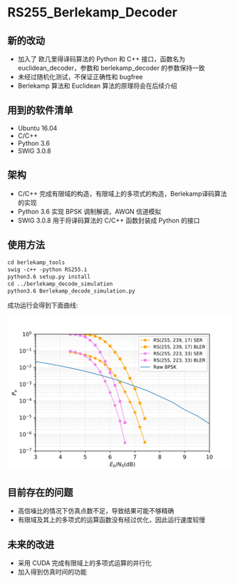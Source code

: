 # RS255_Berlekamp_Decoder

## 新的改动

- 加入了 欧几里得译码算法的 Python 和 C++ 接口，函数名为 euclidean\_decoder，参数和 berlekamp\_decoder 的参数保持一致
- 未经过随机化测试，不保证正确性和 bugfree
- Berlekamp 算法和 Euclidean 算法的原理将会在后续介绍

## 用到的软件清单
- Ubuntu 16.04
- C/C++
- Python 3.6
- SWIG 3.0.8

## 架构
- C/C++ 完成有限域的构造，有限域上的多项式的构造，Berlekamp译码算法的实现
- Python 3.6 实现 BPSK 调制解调，AWGN 信道模拟
- SWIG 3.0.8 用于将译码算法的 C/C++ 函数封装成 Python 的接口

## 使用方法

``` shell
cd berlekamp_tools
swig -c++ -python RS255.i
python3.6 setup.py install
cd ../berlekamp_decode_simulation
python3.6 Berlekamp_decode_simulation.py
```

成功运行会得到下面曲线:

![性能曲线](./berlekamp_decode_simulation/RS255.svg)


## 目前存在的问题

- 高信噪比的情况下仿真点数不足，导致结果可能不够精确
- 有限域及其上的多项式的运算函数没有经过优化，因此运行速度较慢

## 未来的改进

- 采用 CUDA 完成有限域上的多项式运算的并行化
- 加入得到仿真时间的功能
